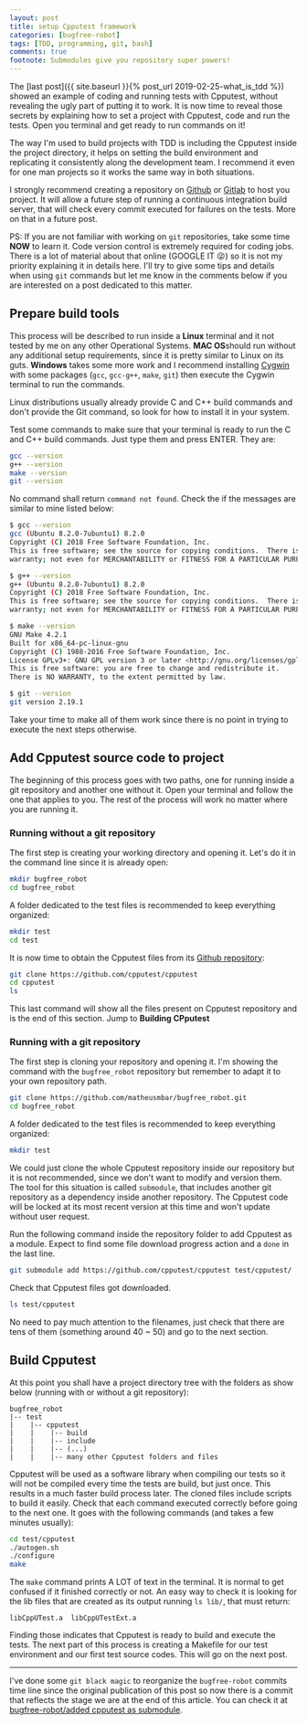 ```yaml
---
layout: post
title: setup Cpputest framework
categories: [bugfree-robot]
tags: [TDD, programming, git, bash]
comments: true
footnote: Submodules give you repository super powers!
---
```


The [last post]({{ site.baseurl }}{% post_url 2019-02-25-what_is_tdd %}) showed an example of coding and running tests with Cpputest, without revealing the ugly part of putting it to work. It is now time to reveal those secrets by explaining how to set a project with Cpputest, code and run the tests. Open you terminal and get ready to run commands on it!

The way I'm used to build projects with TDD is including the Cpputest inside the project directory, it helps on setting the build environment and replicating it consistently along the development team. I recommend it even for one man projects so it works the same way in both situations. 

I strongly recommend creating a repository on [Github](https://github.com/) or [Gitlab](https://gitlab.com/) to host you project. It will allow a future step of running a continuous integration build server, that will check every commit executed for failures on the tests. More on that in a future post. 

<!--more--> 

PS: If you are not familiar with working on `git` repositories, take some time **NOW** to learn it. Code version control is extremely required for coding jobs. There is a lot of material about that online (GOOGLE IT :stuck_out_tongue_winking_eye:) so it is not my priority explaining it in details here. I'll try to give some tips and details when using `git` commands but let me know in the comments below if you are interested on a post dedicated to this matter. 

## Prepare build tools

This process will be described to run inside a **Linux** terminal and it not tested by me on any other Operational Systems. **MAC OS**should run without any additional setup requirements, since it is pretty similar to Linux on its guts. **Windows** takes some more work and I recommend installing [Cygwin](https://www.cygwin.com/) with some packages (`gcc`, `gcc-g++`, `make`, `git`) then execute the Cygwin terminal to run the commands. 

Linux distributions usually already provide C and C++ build commands and don't provide the Git command, so look for how to install it in your system. 

Test some commands to make sure that your terminal is ready to run the C and C++ build commands. Just type them and press ENTER. They are:

```bash
gcc --version
g++ --version
make --version
git --version
```

No command shall return `command not found`. Check the if the messages are similar to mine listed below:

```bash
$ gcc --version
gcc (Ubuntu 8.2.0-7ubuntu1) 8.2.0
Copyright (C) 2018 Free Software Foundation, Inc.
This is free software; see the source for copying conditions.  There is NO
warranty; not even for MERCHANTABILITY or FITNESS FOR A PARTICULAR PURPOSE.
```

```bash
$ g++ --version
g++ (Ubuntu 8.2.0-7ubuntu1) 8.2.0
Copyright (C) 2018 Free Software Foundation, Inc.
This is free software; see the source for copying conditions.  There is NO
warranty; not even for MERCHANTABILITY or FITNESS FOR A PARTICULAR PURPOSE.
```

```bash
$ make --version
GNU Make 4.2.1
Built for x86_64-pc-linux-gnu
Copyright (C) 1988-2016 Free Software Foundation, Inc.
License GPLv3+: GNU GPL version 3 or later <http://gnu.org/licenses/gpl.html>
This is free software: you are free to change and redistribute it.
There is NO WARRANTY, to the extent permitted by law.
```

```bash
$ git --version
git version 2.19.1
```

Take your time to make all of them work since there is no point in trying to execute the next steps otherwise. 

## Add Cpputest source code to project

The beginning of this process goes with two paths, one for running inside a git repository and another one without it. Open your terminal and follow the one that applies to you. The rest of the process will work no matter where you are running it. 

### Running without a git repository

The first step is creating your working directory and opening it. Let's do it in the command line since it is already open:

```bash
mkdir bugfree_robot
cd bugfree_robot
```

A folder dedicated to the test files is recommended to keep everything organized:

```bash
mkdir test
cd test
```

It is now time to obtain the Cpputest files from its [Github repository](https://github.com/cpputest/cpputest):

```bash
git clone https://github.com/cpputest/cpputest
cd cpputest
ls
```

This last command will show all the files present on Cpputest repository and is the end of this section. Jump to **Building CPputest**


### Running with a git repository

The first step is cloning your repository and opening it. I'm showing the command with the `bugfree_robot` repository but remember to adapt it to your own repository path.

```bash
git clone https://github.com/matheusmbar/bugfree_robot.git
cd bugfree_robot
```

A folder dedicated to the test files is recommended to keep everything organized:

```bash
mkdir test
```

We could just clone the whole Cpputest repository inside our repository but it is not recommended, since we don't want to modify and version them. The tool for this situation is called `submodule`, that includes another git repository as a dependency inside another repository. The Cpputest code will be locked at its most recent version at this time and won't update without user request. 

Run the following command inside the repository folder to add Cpputest as a module. Expect to find some file download progress action and a `done` in the last line.

```bash
git submodule add https://github.com/cpputest/cpputest test/cpputest/
```

Check that Cpputest files got downloaded. 

```bash
ls test/cpputest
```

No need to pay much attention to the filenames, just check that there are tens of them (something around 40 ~ 50) and go to the next section.

## Build Cpputest

At this point you shall have a project directory tree with the folders as show below (running with or without a git repository):

```
bugfree_robot
|-- test
|    |-- cpputest 
|    |    |-- build
|    |    |-- include
|    |    |-- (...)
|    |    |-- many other Cpputest folders and files
```

Cpputest will be used as a software library when compiling our tests so it will not be compiled every time the tests are build, but just once. This results in a much faster build process later. The cloned files include scripts to build it easily. Check that each command executed correctly before going to the next one. It goes with the following commands (and takes a few minutes usually):

```bash
cd test/cpputest
./autogen.sh
./configure
make
```

The `make` command prints A LOT of text in the terminal. It is normal to get confused if it finished correctly or not. An easy way to check it is looking for the lib files that are created as its output running `ls lib/`, that must return:

```
libCppUTest.a  libCppUTestExt.a
```

Finding those indicates that Cpputest is ready to build and execute the tests. The next part of this process is creating a Makefile for our test environment and our first test source codes. This will go on the next post. 

----

I've done some `git black magic` to reorganize the `bugfree-robot` commits time line since the original publication of this post so now there is a commit that reflects the stage we are at the end of this article. You can check it at [bugfree-robot/added cpputest as submodule](https://github.com/matheusmbar/bugfree_robot/tree/d0d0abeb7c290deed7bb94871421e102b99f0cf4).